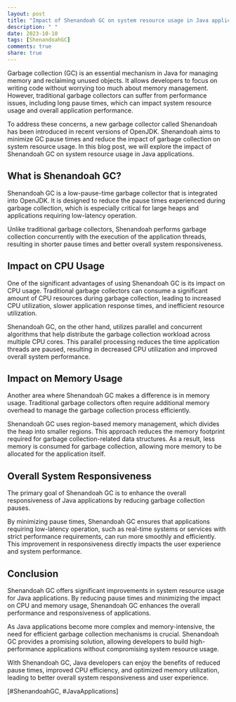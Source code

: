 ```yaml
---
layout: post
title: "Impact of Shenandoah GC on system resource usage in Java applications"
description: " "
date: 2023-10-10
tags: [ShenandoahGC]
comments: true
share: true
---
```


Garbage collection (GC) is an essential mechanism in Java for managing memory and reclaiming unused objects. It allows developers to focus on writing code without worrying too much about memory management. However, traditional garbage collectors can suffer from performance issues, including long pause times, which can impact system resource usage and overall application performance.

To address these concerns, a new garbage collector called Shenandoah has been introduced in recent versions of OpenJDK. Shenandoah aims to minimize GC pause times and reduce the impact of garbage collection on system resource usage. In this blog post, we will explore the impact of Shenandoah GC on system resource usage in Java applications.

## What is Shenandoah GC?

Shenandoah GC is a low-pause-time garbage collector that is integrated into OpenJDK. It is designed to reduce the pause times experienced during garbage collection, which is especially critical for large heaps and applications requiring low-latency operation.

Unlike traditional garbage collectors, Shenandoah performs garbage collection concurrently with the execution of the application threads, resulting in shorter pause times and better overall system responsiveness.

## Impact on CPU Usage

One of the significant advantages of using Shenandoah GC is its impact on CPU usage. Traditional garbage collectors can consume a significant amount of CPU resources during garbage collection, leading to increased CPU utilization, slower application response times, and inefficient resource utilization.

Shenandoah GC, on the other hand, utilizes parallel and concurrent algorithms that help distribute the garbage collection workload across multiple CPU cores. This parallel processing reduces the time application threads are paused, resulting in decreased CPU utilization and improved overall system performance.

## Impact on Memory Usage

Another area where Shenandoah GC makes a difference is in memory usage. Traditional garbage collectors often require additional memory overhead to manage the garbage collection process efficiently.

Shenandoah GC uses region-based memory management, which divides the heap into smaller regions. This approach reduces the memory footprint required for garbage collection-related data structures. As a result, less memory is consumed for garbage collection, allowing more memory to be allocated for the application itself.

## Overall System Responsiveness

The primary goal of Shenandoah GC is to enhance the overall responsiveness of Java applications by reducing garbage collection pauses.

By minimizing pause times, Shenandoah GC ensures that applications requiring low-latency operation, such as real-time systems or services with strict performance requirements, can run more smoothly and efficiently. This improvement in responsiveness directly impacts the user experience and system performance.

## Conclusion

Shenandoah GC offers significant improvements in system resource usage for Java applications. By reducing pause times and minimizing the impact on CPU and memory usage, Shenandoah GC enhances the overall performance and responsiveness of applications.

As Java applications become more complex and memory-intensive, the need for efficient garbage collection mechanisms is crucial. Shenandoah GC provides a promising solution, allowing developers to build high-performance applications without compromising system resource usage.

With Shenandoah GC, Java developers can enjoy the benefits of reduced pause times, improved CPU efficiency, and optimized memory utilization, leading to better overall system responsiveness and user experience.

[#ShenandoahGC, #JavaApplications]